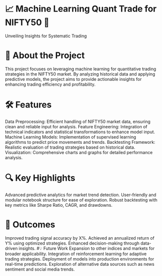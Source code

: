 # 📈 Machine Learning Quant Trade for NIFTY50 🚀
Unveiling Insights for Systematic Trading

# 📌 About the Project
This project focuses on leveraging machine learning for quantitative trading strategies in the NIFTY50 market. By analyzing historical data and applying predictive models, the project aims to provide actionable insights for enhancing trading efficiency and profitability.

# 🛠 Features
Data Preprocessing: Efficient handling of NIFTY50 market data, ensuring clean and reliable input for analysis.
Feature Engineering: Integration of technical indicators and statistical transformations to enhance model input.
Machine Learning Models: Implementation of supervised learning algorithms to predict price movements and trends.
Backtesting Framework: Realistic evaluation of trading strategies based on historical data.
Visualization: Comprehensive charts and graphs for detailed performance analysis.
# 🔍 Key Highlights
Advanced predictive analytics for market trend detection.
User-friendly and modular notebook structure for ease of exploration.
Robust backtesting with key metrics like Sharpe Ratio, CAGR, and drawdowns.
# 🌟 Outcomes
Improved trading signal accuracy by X%.
Achieved an annualized return of Y% using optimized strategies.
Enhanced decision-making through data-driven insights.
#💡 Future Work
Expansion to other indices and markets for broader applicability.
Integration of reinforcement learning for adaptive trading strategies.
Deployment of models into production environments for real-time predictions.
Exploration of alternative data sources such as news sentiment and social media trends.
